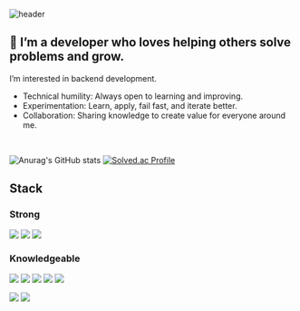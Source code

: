 ![header](https://capsule-render.vercel.app/api?type=waving&color=57bcda&text=&animation=twinkling&height=80)


## &#127793; I’m a developer who loves helping others solve problems and grow.
I’m interested in backend development.

- Technical humility: Always open to learning and improving.
- Experimentation: Learn, apply, fail fast, and iterate better.
- Collaboration: Sharing knowledge to create value for everyone around me.
  
<br>

![Anurag's GitHub stats](https://github-readme-stats.vercel.app/api?username=suwhan2&show_icons=true&theme=react)
[![Solved.ac Profile](http://mazassumnida.wtf/api/v2/generate_badge?boj=shwh0801)](https://solved.ac/shwh0801/)


## Stack

### Strong

<img src="https://img.shields.io/badge/java-%23007396.svg?&style=for-the-badge&logo=java&logoColor=white" /> <img src="https://img.shields.io/badge/spring-%236DB33F.svg?&style=for-the-badge&logo=spring&logoColor=white" /> <img src="https://img.shields.io/badge/mysql-%234479A1.svg?&style=for-the-badge&logo=mysql&logoColor=white" /> 

### Knowledgeable
<img src="https://img.shields.io/badge/linux-%23FCC624.svg?&style=for-the-badge&logo=linux&logoColor=black" /> <img src="https://img.shields.io/badge/amazon%20aws-%23232F3E.svg?&style=for-the-badge&logo=amazon%20aws&logoColor=white" /> <img src="https://img.shields.io/badge/docker-%232496ED.svg?&style=for-the-badge&logo=docker&logoColor=white" /> <img src="https://img.shields.io/badge/jenkins-%23D24939.svg?&style=for-the-badge&logo=jenkins&logoColor=white" /> <img src="https://img.shields.io/badge/nginx-%23269539.svg?&style=for-the-badge&logo=nginx&logoColor=white" />

<img src="https://img.shields.io/badge/git-%23F05032.svg?&style=for-the-badge&logo=git&logoColor=white" /> <img src="https://img.shields.io/badge/github-%23181717.svg?&style=for-the-badge&logo=github&logoColor=white" />
<br>
<br>

<!--
**suwhan2/suwhan2** is a ✨ _special_ ✨ repository because its `README.md` (this file) appears on your GitHub profile.

Here are some ideas to get you started:

- 🔭 I’m currently working on ...
- 🌱 I’m currently learning ...
- 👯 I’m looking to collaborate on ...
- 🤔 I’m looking for help with ...
- 💬 Ask me about ...
- 📫 How to reach me: ...
- 😄 Pronouns: ...
- ⚡ Fun fact: ...
-->
